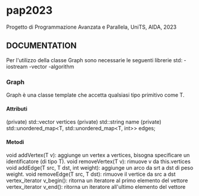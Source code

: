 # pap2023
Progetto di Programmazione Avanzata e Parallela, UniTS, AIDA, 2023
 
## DOCUMENTATION
Per l'utilizzo della classe Graph sono necessarie le seguenti librerie std:
-iostream
-vector
-algorithm

### Graph

Graph è una classe template che accetta qualsiasi tipo primitivo come T.

#### Attributi
(private) std::vector<T>                                     vertices
(private) std::string                                        name
(private) std::unordered_map<T, std::unordered_map<T, int>>  edges;

#### Metodi
void addVertex(T v): aggiunge un vertex a vertices, bisogna specificare un identificatore (di tipo T).
void removeVertex(T v): rimuove v da this.vertices
void addEdge(T src, T dst, int weight): aggiunge un arco da srt a dst di peso weight.
void removeEdge(T src, T dst):  rimuove il vertice da src a dst
vertex_iterator v_begin(): ritorna un iteratore al primo elemento del vettore
vertex_iterator v_end(): ritorna un iteratore all'ultimo elemento del vettore
